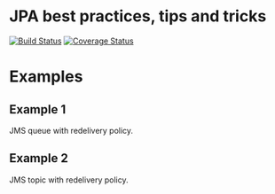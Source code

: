 # JPA best practices, tips and tricks

[![Build Status](https://travis-ci.org/mkuthan/example-jms.png)](https://travis-ci.org/mkuthan/example-jms) [![Coverage Status](https://coveralls.io/repos/mkuthan/example-jms/badge.png)](https://coveralls.io/r/mkuthan/example-jms)

Examples
========

Example 1
---------

JMS queue with redelivery policy.

Example 2
---------

JMS topic with redelivery policy.
